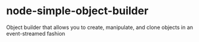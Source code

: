 # node-simple-object-builder
Object builder that allows you to create, manipulate, and clone objects in an event-streamed fashion
